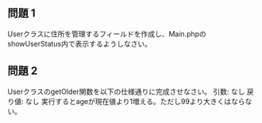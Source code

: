 ## 問題 1

Userクラスに住所を管理するフィールドを作成し、Main.phpのshowUserStatus内で表示するようしなさい。

## 問題 2

UserクラスのgetOlder関数を以下の仕様通りに完成させなさい。
引数: なし
戻り値: なし
実行するとageが現在値より1増える。ただし99より大きくはならない。